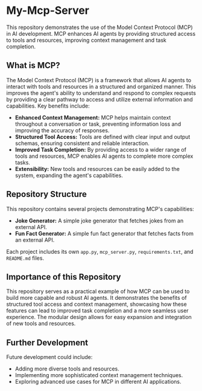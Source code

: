 # My-Mcp-Server

This repository demonstrates the use of the Model Context Protocol (MCP) in AI development.  MCP enhances AI agents by providing structured access to tools and resources, improving context management and task completion.

## What is MCP?

The Model Context Protocol (MCP) is a framework that allows AI agents to interact with tools and resources in a structured and organized manner.  This improves the agent's ability to understand and respond to complex requests by providing a clear pathway to access and utilize external information and capabilities.  Key benefits include:

* **Enhanced Context Management:** MCP helps maintain context throughout a conversation or task, preventing information loss and improving the accuracy of responses.
* **Structured Tool Access:**  Tools are defined with clear input and output schemas, ensuring consistent and reliable interaction.
* **Improved Task Completion:** By providing access to a wider range of tools and resources, MCP enables AI agents to complete more complex tasks.
* **Extensibility:** New tools and resources can be easily added to the system, expanding the agent's capabilities.

## Repository Structure

This repository contains several projects demonstrating MCP's capabilities:

* **Joke Generator:** A simple joke generator that fetches jokes from an external API.
* **Fun Fact Generator:** A simple fun fact generator that fetches facts from an external API.

Each project includes its own `app.py`, `mcp_server.py`, `requirements.txt`, and `README.md` files.

## Importance of this Repository

This repository serves as a practical example of how MCP can be used to build more capable and robust AI agents.  It demonstrates the benefits of structured tool access and context management, showcasing how these features can lead to improved task completion and a more seamless user experience.  The modular design allows for easy expansion and integration of new tools and resources.

## Further Development

Future development could include:

* Adding more diverse tools and resources.
* Implementing more sophisticated context management techniques.
* Exploring advanced use cases for MCP in different AI applications.
